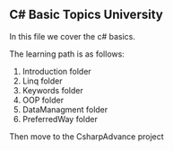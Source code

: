 ﻿## C# Basic Topics University

In this file we cover the c# basics.

The learning path is as follows:
1. Introduction folder
2. Linq folder
3. Keywords folder
4. OOP folder
5. DataManagment folder
6. PreferredWay folder

Then move to the CsharpAdvance project

